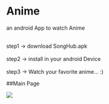 # Anime
 an android App to watch Anime

<br>step1 -> download SongHub.apk <br/>
<br>step2 -> install in your android Device <br/>
<br>step3 -> Watch your favorite anime... :) <br/>



##Main Page

![](https://github.com/ShivanshSinghFrosty007/Anime/blob/main/image/main.jpegg)
